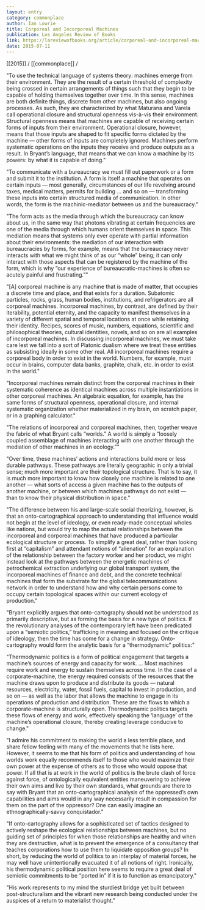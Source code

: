 ```yaml
---
layout: entry
category: commonplace
author: Ian Lowrie
title: Corporeal and Incorporeal Machines
publication: Los Angeles Review of Books
link: https://lareviewofbooks.org/article/corporeal-and-incorporeal-machines-new-materialism/
date: 2015-07-11
---
```


[[2015]] / [[commonplace]] / 

"To use the technical language of systems theory: machines emerge from their environment. They are the result of a certain threshold of complexity being crossed in certain arrangements of things such that they begin to be capable of holding themselves together over time. In this sense, machines are both definite things, discrete from other machines, but also ongoing processes. As such, they are characterized by what Maturana and Varela call operational closure and structural openness vis-à-vis their environment. Structural openness means that machines are capable of receiving certain forms of inputs from their environment. Operational closure, however, means that those inputs are shaped to fit specific forms dictated by the machine — other forms of inputs are completely ignored. Machines perform systematic operations on the inputs they receive and produce outputs as a result. In Bryant’s language, that means that we can know a machine by its powers: by what it is capable of doing."

"To communicate with a bureaucracy we must fill out paperwork or a form and submit it to the institution. A form is itself a machine that operates on certain inputs — most generally, circumstances of our life revolving around taxes, medical matters, permits for building … and so on — transforming these inputs into certain structured media of communication. In other words, the form is the machinic-mediator between us and the bureaucracy."

"The form acts as the media through which the bureaucracy can know about us, in the same way that photons vibrating at certain frequencies are one of the media through which humans orient themselves in space. This mediation means that systems only ever operate with partial information about their environments: the mediation of our interaction with bureaucracies by forms, for example, means that the bureaucracy never interacts with what we might think of as our “whole” being; it can only interact with those aspects that can be registered by the machine of the form, which is why “our experience of bureaucratic-machines is often so acutely painful and frustrating.”"

"[A] corporeal machine is any machine that is made of matter, that occupies a discrete time and place, and that exists for a duration. Subatomic particles, rocks, grass, human bodies, institutions, and refrigerators are all corporeal machines. Incorporeal machines, by contrast, are defined by their iterability, potential eternity, and the capacity to manifest themselves in a variety of different spatial and temporal locations at once while retaining their identity. Recipes, scores of music, numbers, equations, scientific and philosophical theories, cultural identities, novels, and so on are all examples of incorporeal machines. In discussing incorporeal machines, we must take care lest we fall into a sort of Platonic dualism where we treat these entities as subsisting ideally in some other real. All incorporeal machines require a corporeal body in order to exist in the world. Numbers, for example, must occur in brains, computer data banks, graphite, chalk, etc. in order to exist in the world."

"Incorporeal machines remain distinct from the corporeal machines in their systematic coherence as identical machines across multiple instantiations in other corporeal machines. An algebraic equation, for example, has the same forms of structural openness, operational closure, and internal systematic organization whether materialized in my brain, on scratch paper, or in a graphing calculator."

"The relations of incorporeal and corporeal machines, then, together weave the fabric of what Bryant calls “worlds.” A world is simply a “loosely coupled assemblage of machines interacting with one another through the mediation of other machines in an ecology.”"

"Over time, these machines’ actions and interactions build more or less durable pathways. These pathways are literally geographic in only a trivial sense; much more important are their topological structure. That is to say, it is much more important to know how closely one machine is related to one another ­— what sorts of access a given machine has to the outputs of another machine, or between which machines pathways do not exist — than to know their physical distribution in space."

"The difference between his and large-scale social theorizing, however, is that an onto-cartographical approach to understanding that influence would not begin at the level of ideology, or even ready-made conceptual wholes like nations, but would try to map the actual relationships between the incorporeal and corporeal machines that have produced a particular ecological structure or process. To simplify a great deal, rather than looking first at “capitalism” and attendant notions of “alienation” for an explanation of the relationship between the factory worker and her product, we might instead look at the pathways between the energetic machines of petrochemical extraction underlying our global transport system, the incorporeal machines of finance and debt, and the concrete technical machines that form the substrate for the global telecommunications network in order to understand how and why certain persons come to occupy certain topological spaces within our current ecology of production."

"Bryant explicitly argues that onto-cartography should not be understood as primarily descriptive, but as forming the basis for a new type of politics. If the revolutionary analyses of the contemporary left have been predicated upon a “semiotic politics,” trafficking in meaning and focused on the critique of ideology, then the time has come for a change in strategy. Onto-cartography would form the analytic basis for a “thermodynamic” politics:"

"Thermodynamic politics is a form of political engagement that targets a machine’s sources of energy and capacity for work. … Most machines require work and energy to sustain themselves across time. In the case of a corporate-machine, the energy required consists of the resources that the machine draws upon to produce and distribute its goods — natural resources, electricity, water, fossil fuels, capital to invest in production, and so on — as well as the labor that allows the machine to engage in its operations of production and distribution. These are the flows to which a corporate-machine is structurally open. Thermodynamic politics targets these flows of energy and work, effectively speaking the ‘language’ of the machine’s operational closure, thereby creating leverage conducive to change."

"I admire his commitment to making the world a less terrible place, and share fellow feeling with many of the movements that he lists here. However, it seems to me that his form of politics and understanding of how worlds work equally recommends itself to those who would maximize their own power at the expense of others as to those who would oppose that power. If all that is at work in the world of politics is the brute clash of force against force, of ontologically equivalent entities maneuvering to achieve their own aims and live by their own standards, what grounds are there to say with Bryant that an onto-cartographical analysis of the oppressed’s own capabilities and aims would in any way necessarily result in compassion for them on the part of the oppressor? One can easily imagine an ethnographically-savvy conquistador."

"If onto-cartography allows for a sophisticated set of tactics designed to actively reshape the ecological relationships between machines, but no guiding set of principles for when those relationships are healthy and when they are destructive, what is to prevent the emergence of a consultancy that teaches corporations how to use them to liquidate opposition groups? In short, by reducing the world of politics to an interplay of material forces, he may well have unintentionally evacuated it of all notions of right. Ironically, his thermodynamic political position here seems to require a great deal of semiotic commitments to be “ported in” if it is to function as emancipatory."

"His work represents to my mind the sturdiest bridge yet built between post-structuralism and the vibrant new research being conducted under the auspices of a return to materialist thought."
